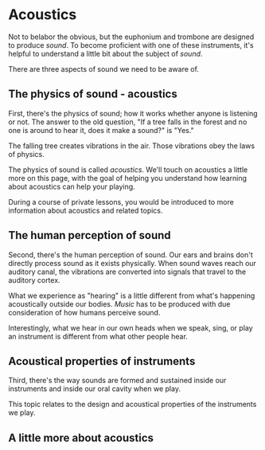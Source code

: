 # Acoustics 

Not to belabor the obvious, but the euphonium and trombone are designed to produce _sound_. To become proficient with one of these instruments, it's helpful to understand a little bit about the subject of _sound_. 

There are three aspects of sound we need to be aware of. 

## The physics of sound - acoustics

First, there's the physics of sound; how it works whether anyone is listening or not. The answer to the old question, "If a tree falls in the forest and no one is around to hear it, does it make a sound?" is "Yes." 

The falling tree creates vibrations in the air. Those vibrations obey the laws of physics.

The physics of sound is called _acoustics_. We'll touch on acoustics a little more on this page, with the goal of helping you understand how learning about acoustics can help your playing. 

During a course of private lessons, you would be introduced to more information about acoustics and related topics.

## The human perception of sound

Second, there's the human perception of sound. Our ears and brains don't directly process sound as it exists physically. When sound waves reach our auditory canal, the vibrations are converted into signals that travel to the auditory cortex. 

What we experience as "hearing" is a little different from what's happening acoustically outside our bodies. _Music_ has to be produced with due consideration of how humans perceive sound. 

Interestingly, what we hear in our own heads when we speak, sing, or play an instrument is different from what other people hear. 

## Acoustical properties of instruments

Third, there's the way sounds are formed and sustained inside our instruments and inside our oral cavity when we play. 

This topic relates to the design and acoustical properties of the instruments we play. 

## A little more about acoustics 

